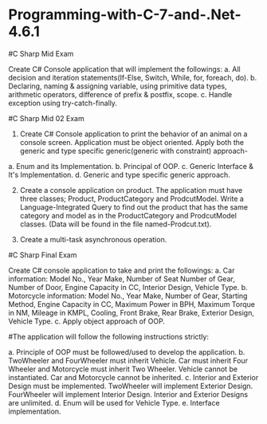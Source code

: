 # Programming-with-C-7-and-.Net-4.6.1


#C Sharp Mid Exam

Create C# Console application that will implement the followings:
a. All decision and iteration statements(If-Else, Switch, While, for, foreach, do).
b. Declaring, naming & assigning variable, using primitive data types, arithmetic operators, difference of prefix & postfix, scope.
c. Handle exception using try-catch-finally.

#C Sharp Mid 02 Exam

1. Create C# Console application to print the behavior of an animal on a console screen.
Application must be object oriented. Apply both the generic and type specific generic(generic with constraint) approach-

a. Enum and its Implementation.
b. Principal of OOP.
c. Generic Interface & It's Implementation.
d. Generic and type specific generic approach.

2. Create a console application on product. The application must have three classes; Product, ProductCategory and ProdcutModel. Write a Language-Integrated Query to find out the product that has the same category and model as in the ProductCategory and ProdcutModel classes. (Data will be found in the file named-Prodcut.txt).

3. Create a multi-task asynchronous operation.

#C Sharp Final Exam

Create C# console application to take and print the followings:
a. Car information: Model No., Year Make, Number of Seat Number of Gear, Number of Door, Engine Capacity in CC, Interior Design, Vehicle Type.
b. Motorcycle information: Model No., Year Make, Number of Gear, Starting Method, Engine Capacity in CC, Maximum Power in BPH, Maximum Torque in NM, Mileage in KMPL, Cooling, Front Brake, Rear Brake, Exterior Design, Vehicle Type.
c. Apply object approach of OOP. 

#The application will follow the following instructions strictly: 

a. Principle of OOP must be followed/used to develop the application.
b. TwoWheeler and FourWheeler must inherit Vehicle. Car must inherit Four Wheeler and Motorcycle must inherit Two Wheeler. Vehicle cannot be instantiated. Car and Motorcycle cannot be inherited.
c. Interior and Exterior Design must be implemented. TwoWheeler will implement Exterior Design. FourWheeler will implement Interior Design. Interior and Exterior Designs are unlimited.
d. Enum will be used for Vehicle Type.
e. Interface implementation.
